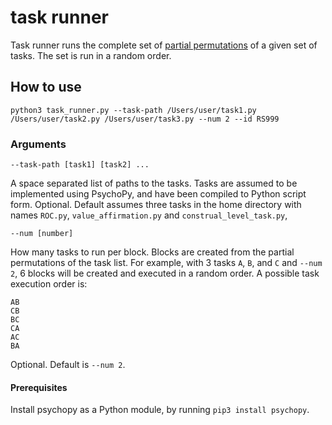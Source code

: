 # task runner
Task runner runs the complete set of
[partial permutations](https://en.wikipedia.org/wiki/Permutation#k-permutations_of_n)
of a given set of tasks. The set is run in a random order.

## How to use
```
python3 task_runner.py --task-path /Users/user/task1.py /Users/user/task2.py /Users/user/task3.py --num 2 --id RS999
```

### Arguments
```
--task-path [task1] [task2] ...
```
A space separated list of paths to the tasks. Tasks are assumed to be
implemented using PsychoPy, and have been compiled to Python script form.
Optional. Default assumes three tasks in the home directory with names `ROC.py`,
`value_affirmation.py` and `construal_level_task.py`,

```
--num [number]
```
How many tasks to run per block. Blocks are created from the partial
permutations of the task list. For example, with 3 tasks `A`, `B`, and `C` and `--num 2`,
6 blocks will be created and executed in a random order. A possible task
execution order is:
```
AB
CB
BC
CA
AC
BA
```
Optional. Default is `--num 2`.

#### Prerequisites
Install psychopy as a Python module, by running `pip3 install psychopy`.